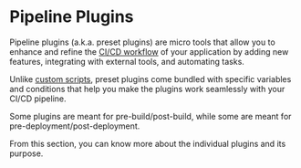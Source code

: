 # Pipeline Plugins

Pipeline plugins (a.k.a. preset plugins) are micro tools that allow you to enhance and refine the [CI/CD workflow](../creating-application/workflow/README.md) of your application by adding new features, integrating with external tools, and automating tasks.

Unlike [custom scripts](../creating-application/workflow/ci-build-pre-post-plugins#execute-custom-script), preset plugins come bundled with specific variables and conditions that help you make the plugins work seamlessly with your CI/CD pipeline.

Some plugins are meant for pre-build/post-build, while some are meant for pre-deployment/post-deployment.

From this section, you can know more about the individual plugins and its purpose.

